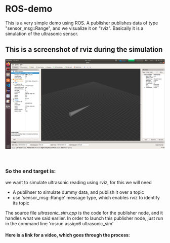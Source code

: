 # ROS-demo
This is a very simple demo using ROS. A publisher publishes data of type "sensor_msg::Range", and we visualize it on "rviz". Basically it is a simulation of the ultrasonic sensor.

## This is a screenshot of rviz during the simulation
![](images/rviz_sim.png) <br> <br><br> 
### So the end target is:
we want to simulate ultrasonic reading using rviz, for this we will need
- A publihser to simulate dummy data, and publish it over a topic
- use 'sensor_msg::Range' message type, which enables rviz to identify its topic

The source file *ultrasonic_sim.cpp* is the code for the publisher node, and it handles what we said earlier. In order to launch this publisher node, just run in the command line 'rosrun assign6 ultrasonic_sim'

#### Here is a link for a video, which goes through the process:

